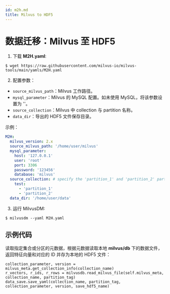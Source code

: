 ```yaml
---
id: m2h.md
title: Milvus to HDF5
---
```

# 数据迁移：Milvus 至 HDF5

1. 下载 **M2H.yaml**:

```
$ wget https://raw.githubusercontent.com/milvus-io/milvus-tools/main/yamls/M2H.yaml
```

2. 配置参数：
- `source_milvus_path`：Milvus 工作路径。
- `mysql_parameter`：Milvus 的 MySQL 配置。如未使用 MySQL，将该参数设置为 ''。
- `source_collection`：Milvus 中 collection 与 partition 名称。
- `data_dir`：导出的 HDF5 文件保存目录。

示例：
```Yaml
M2H:
  milvus_version: 2.x
  source_milvus_path: '/home/user/milvus'
  mysql_parameter:
    host: '127.0.0.1'
    user: 'root'
    port: 3306
    password: '123456'
    database: 'milvus'
  source_collection: # specify the 'partition_1' and 'partition_2' partitions of the 'test' collection.
    test:
      - 'partition_1'
      - 'partition_2'
  data_dir: '/home/user/data'
```

3. 运行 MilvusDM:
```
$ milvusdm --yaml M2H.yaml
```

## 示例代码

读取指定集合或分区的元数据，根据元数据读取本地 **milvus/db** 下的数据文件，返回特征向量和对应的 ID 并存为本地的 HDF5 文件：

```
collection_parameter, version = milvus_meta.get_collection_info(collection_name)
r_vectors, r_ids, r_rows = milvusdb.read_milvus_file(self.milvus_meta, collection_name, partition_tag)
data_save.save_yaml(collection_name, partition_tag, collection_parameter, version, save_hdf5_name)
```
